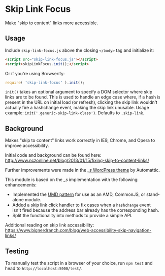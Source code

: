 # Skip Link Focus

Make "skip to content" links more accessible.

## Usage

Include `skip-link-focus.js` above the closing `</body>` tag and initialize it:

```html
<script src="skip-link-focus.js"></script>
<script>skipLinkFocus.init();</script>
```

Or if you're using Browserify:

```js
require( 'skip-link-focus' ).init();
```

`init()` takes an optional argument to specify a DOM selector where skip links are to be found. This is used to handle an edge case where, if a hash is present in the URL on initial load (or refresh), clicking the skip link wouldn't actually fire a hashchange event, making the skip link unusable. Usage example: `init('.generic-skip-link-class')`. Defaults to `.skip-link`.

## Background

Makes "skip to content" links work correctly in IE9, Chrome, and Opera to improve accessibility.

Initial code and background can be found here:  
http://www.nczonline.net/blog/2013/01/15/fixing-skip-to-content-links/

Further improvements were made in the [*_s* WordPress theme](https://github.com/Automattic/_s) by Automattic.

This module is based on the *_s* implementation with the following enhancements:

* Implemented the [UMD pattern](https://github.com/umdjs/umd) for use as an AMD, CommonJS, or stand-alone module.
* Added a skip link click handler to fix cases when a `hashchange` event isn't fired because the address bar already has the corresponding hash.
* Split the functionality into methods to provide a simple API.

Additional reading on skip link accessibility:
https://www.bignerdranch.com/blog/web-accessibility-skip-navigation-links/

## Testing

To manually test the script in a browser of your choice, run `npm test` and head to `http://localhost:5000/test/`.
